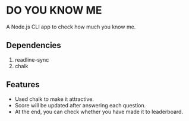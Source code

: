 # DO YOU KNOW ME

A Node.js CLI app to check how much you know me.


## Dependencies

1. readline-sync
2. chalk

## Features

* Used chalk to make it attractive.
* Score will be updated after answering each question.
* At the end, you can check whether you have made it to leaderboard.
